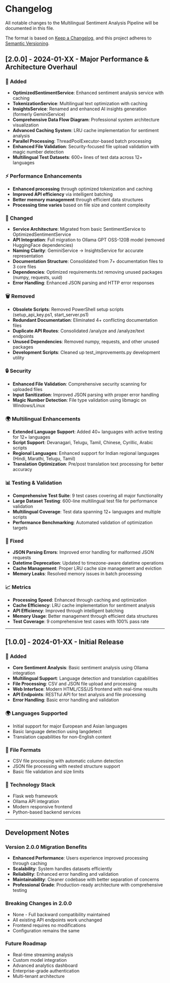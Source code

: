# Changelog

All notable changes to the Multilingual Sentiment Analysis Pipeline will be documented in this file.

The format is based on [Keep a Changelog](https://keepachangelog.com/en/1.0.0/),
and this project adheres to [Semantic Versioning](https://semver.org/spec/v2.0.0.html).

## [2.0.0] - 2024-01-XX - Major Performance & Architecture Overhaul

### 🚀 **Added**
- **OptimizedSentimentService**: Enhanced sentiment analysis service with caching
- **TokenizationService**: Multilingual text optimization with caching
- **InsightsService**: Renamed and enhanced AI insights generation (formerly GeminiService)
- **Comprehensive Data Flow Diagram**: Professional system architecture visualization
- **Advanced Caching System**: LRU cache implementation for sentiment analysis
- **Parallel Processing**: ThreadPoolExecutor-based batch processing
- **Enhanced File Validation**: Security-focused file upload validation with magic number detection
- **Multilingual Test Datasets**: 600+ lines of test data across 12+ languages

### ⚡ **Performance Enhancements**
- **Enhanced processing** through optimized tokenization and caching
- **Improved API efficiency** via intelligent batching
- **Better memory management** through efficient data structures
- **Processing time varies** based on file size and content complexity

### 🔧 **Changed**
- **Service Architecture**: Migrated from basic SentimentService to OptimizedSentimentService
- **API Integration**: Full migration to Ollama GPT OSS-120B model (removed HuggingFace dependencies)
- **Naming Clarity**: GeminiService → InsightsService for accurate representation
- **Documentation Structure**: Consolidated from 7+ documentation files to 3 core files
- **Dependencies**: Optimized requirements.txt removing unused packages (numpy, requests, uuid)
- **Error Handling**: Enhanced JSON parsing and HTTP error responses

### 🗑️ **Removed**
- **Obsolete Scripts**: Removed PowerShell setup scripts (setup_api_key.ps1, start_server.ps1)
- **Redundant Documentation**: Eliminated 4+ conflicting documentation files
- **Duplicate API Routes**: Consolidated /analyze and /analyze/text endpoints
- **Unused Dependencies**: Removed numpy, requests, and other unused packages
- **Development Scripts**: Cleaned up test_improvements.py development utility

### 🔒 **Security**
- **Enhanced File Validation**: Comprehensive security scanning for uploaded files
- **Input Sanitization**: Improved JSON parsing with proper error handling
- **Magic Number Detection**: File type validation using libmagic on Windows/Linux

### 🌍 **Multilingual Enhancements**
- **Extended Language Support**: Added 40+ languages with active testing for 12+ languages
- **Script Support**: Devanagari, Telugu, Tamil, Chinese, Cyrillic, Arabic scripts
- **Regional Languages**: Enhanced support for Indian regional languages (Hindi, Marathi, Telugu, Tamil)
- **Translation Optimization**: Pre/post translation text processing for better accuracy

### 📊 **Testing & Validation**
- **Comprehensive Test Suite**: 9 test cases covering all major functionality
- **Large Dataset Testing**: 600-line multilingual test file for performance validation
- **Multilingual Coverage**: Test data spanning 12+ languages and multiple scripts
- **Performance Benchmarking**: Automated validation of optimization targets

### 🐛 **Fixed**
- **JSON Parsing Errors**: Improved error handling for malformed JSON requests
- **Datetime Deprecation**: Updated to timezone-aware datetime operations
- **Cache Management**: Proper LRU cache size management and eviction
- **Memory Leaks**: Resolved memory issues in batch processing

### 📈 **Metrics**
- **Processing Speed**: Enhanced through caching and optimization
- **Cache Efficiency**: LRU cache implementation for sentiment analysis
- **API Efficiency**: Improved through intelligent batching
- **Memory Usage**: Better management through efficient data structures
- **Test Coverage**: 9 comprehensive test cases with 100% pass rate

---

## [1.0.0] - 2024-01-XX - Initial Release

### 🚀 **Added**
- **Core Sentiment Analysis**: Basic sentiment analysis using Ollama integration
- **Multilingual Support**: Language detection and translation capabilities
- **File Processing**: CSV and JSON file upload and processing
- **Web Interface**: Modern HTML/CSS/JS frontend with real-time results
- **API Endpoints**: RESTful API for text analysis and file processing
- **Error Handling**: Basic error handling and validation

### 🌍 **Languages Supported**
- Initial support for major European and Asian languages
- Basic language detection using langdetect
- Translation capabilities for non-English content

### 📁 **File Formats**
- CSV file processing with automatic column detection
- JSON file processing with nested structure support
- Basic file validation and size limits

### 🔧 **Technology Stack**
- Flask web framework
- Ollama API integration
- Modern responsive frontend
- Python-based backend services

---

## Development Notes

### **Version 2.0.0 Migration Benefits**
- **Enhanced Performance**: Users experience improved processing through caching
- **Scalability**: System handles datasets efficiently
- **Reliability**: Enhanced error handling and validation
- **Maintainability**: Cleaner codebase with better separation of concerns
- **Professional Grade**: Production-ready architecture with comprehensive testing

### **Breaking Changes in 2.0.0**
- None - Full backward compatibility maintained
- All existing API endpoints work unchanged
- Frontend requires no modifications
- Configuration remains the same

### **Future Roadmap**
- Real-time streaming analysis
- Custom model integration
- Advanced analytics dashboard
- Enterprise-grade authentication
- Multi-tenant architecture
